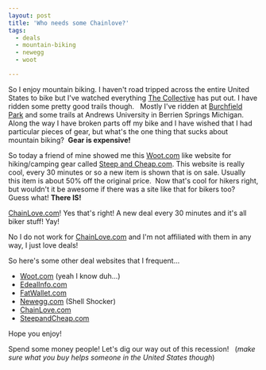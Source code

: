```yaml
---
layout: post
title: 'Who needs some Chainlove?'
tags:
  - deals
  - mountain-biking
  - newegg
  - woot

---
```


So I enjoy mountain biking.  I haven't road tripped across the entire United States to bike but I've watched everything <a title="The Collective Film" href="http://www.thecollectivefilm.com">The Collective</a> has put out. I have ridden some pretty good trails though.   Mostly I've ridden at <a title="Burfield at Trails.com" href="http://www.trails.com/tcatalog_trail.aspx?trailid=BGM057-022">Burchfield Park</a> and some trails at Andrews University in Berrien Springs Michigan.  Along the way I have broken parts off my bike and I have wished that I had particular pieces of gear, but what's the one thing that sucks about mountain biking?  <strong>Gear is expensive! </strong>

So today a friend of mine showed me this <a title="Woot....Duh" href="http://www.woot.com">Woot.com</a> like website for hiking/camping gear called <a title="Steep and Cheap" href="http://www.steepandcheap.com/">Steep and Cheap.com</a>. This website is really cool, every 30 minutes or so a new item is shown that is on sale. Usually this item is about 50% off the original price.  Now that's cool for hikers right, but wouldn't it be awesome if there was a site like that for bikers too?  Guess what! <strong>There IS!</strong>

<a title="Chain Love" href="http://www.chainlove.com/">ChainLove.com</a>! Yes that's right! A new deal every 30 minutes and it's all biker stuff! Yay!

No I do not work for <a title="Chain Love" href="http://www.chainlove.com/">ChainLove.com</a> and I'm not affiliated with them in any way, I just love deals!

So here's some other deal websites that I frequent...
<ul>
	<li><a title="Woot!" href="http://www.woot.com">Woot.com</a> (yeah I know duh...)</li>
	<li><a title="edealinfo" href="http://edealinfo.com">EdealInfo.com</a></li>
	<li><a title="Fat Wallet" href="http://www.fatwallet.com">FatWallet.com</a></li>
	<li><a title="Newegg" href="http://newegg.com">Newegg.com</a> (Shell Shocker)</li>
	<li> <a title="Chain Love" href="http://www.chainlove.com/">ChainLove.com</a></li>
	<li><a title="Steep and Cheap" href="https://www.steepandcheap.com/">SteepandCheap.com</a></li>
</ul>
Hope you enjoy!

Spend some money people! Let's dig our way out of this recession!   (<em>make sure what you buy helps someone in the United States though</em>)
